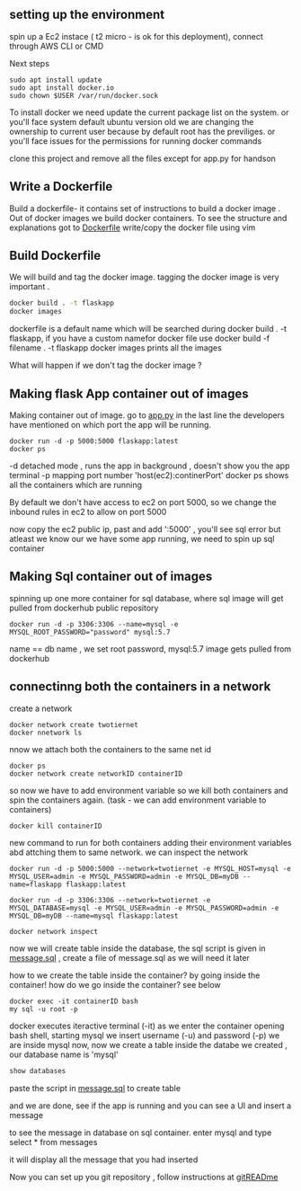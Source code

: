## setting up the environment 

spin up a Ec2 instace ( t2 micro - is ok for this deployment), connect through AWS CLI or CMD

Next steps 

```
sudo apt install update 
sudo apt install docker.io
sudo chown $USER /var/run/docker.sock
```

To install docker we need update the current package list on the system. or you'll face system default ubuntu version old
we are changing the ownership to current user because by default root has the previliges. or you'll face issues for the permissions for running docker commands

clone this project and remove all the files except for app.py for handson

## Write a Dockerfile 

Build a dockerfile- it contains set of instructions to build a docker image . Out of docker images we build docker containers.
To see the structure and explanations got to  [Dockerfile](../Dockerfile)  write/copy the docker file using vim

## Build Dockerfile

We will build and tag the docker image. tagging the docker image is very important . 
```bash
docker build . -t flaskapp
docker images
```
dockerfile is a default name which will be searched during docker build . -t flaskapp, if you have a custom namefor docker file use docker build -f filename . -t flaskapp
docker images prints all the images 

What will happen if we don't tag the docker image ? 

## Making flask App container out of images 

Making container out of image. go to [app.py](../app.py) in the last line the developers have mentioned on which port the app will be running.
```
docker run -d -p 5000:5000 flaskapp:latest
docker ps
```
-d detached mode , runs the app in background , doesn't show you the app terminal
-p mapping port number 'host(ec2):continerPort' 
docker ps shows all the containers which are running

By default we don't have access to ec2 on port 5000, so we change the inbound rules in ec2 to allow on port 5000

now copy the ec2 public ip, past  and add ':5000' , you'll see sql error but atleast we know our we have some app running, we need to spin up sql container

## Making Sql container out of images

spinning up one more container for sql database, where sql image will get pulled from dockerhub public repository

```
docker run -d -p 3306:3306 --name=mysql -e MYSQL_ROOT_PASSWORD="password" mysql:5.7
```
name == db name , we set root password, mysql:5.7 image gets pulled from dockerhub

## connectinng both the containers in a network

create a  network

```
docker network create twotiernet
docker nnetwork ls 
```

nnow we attach both the containers to the same net id
```
docker ps
docker network create networkID containerID
```

so now we have to add environment variable so we kill both containers and spin the containers again. (task - we can add environment variable to containers)
```
docker kill containerID
```

new command to run for both containers adding their environment variables abd attching them to same network. we can inspect the network
```
docker run -d -p 5000:5000 --network=twotiernet -e MYSQL_HOST=mysql -e MYSQL_USER=admin -e MYSQL_PASSWORD=admin -e MYSQL_DB=myDB --name=flaskapp flaskapp:latest

docker run -d -p 3306:3306 --network=twotiernet -e MYSQL_DATABASE=mysql -e MYSQL_USER=admin -e MYSQL_PASSWORD=admin -e MYSQL_DB=myDB --name=mysql flaskapp:latest

docker network inspect
```
now we will create table inside the database, the sql script is given in [message.sql](../message.sql) , create a file of message.sql as we will need it later 

how to we create the table inside the container? by going inside the container!
how do we go inside the container? see below
```
docker exec -it containerID bash
my sql -u root -p
```
docker executes iteractive terminal (-it) as we enter the container opening bash shell, starting mysql we insert username (-u) and password (-p)
we are inside mysql now, now we create a table inside the databe we created , our database name is 'mysql'

```bash
show databases
```
paste the script in [message.sql](../message.sql)  to create table

and we are done, see if the app is running and you can see a UI and insert a message 

to see the message in database on sql container. enter mysql and type select * from messages

it will display all the message that you had inserted

Now you can set up you git repository , follow instructions at [gitREADme](gitREADme.md)

